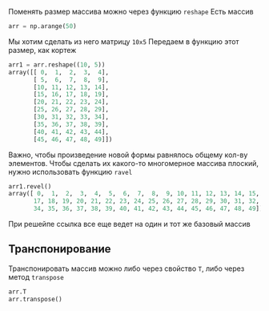 Поменять размер массива можно через функцию `reshape`
Есть массив 
```python
arr = np.arange(50)
```
Мы хотим сделать из него матрицу `10x5`
Передаем в функцию этот размер, как кортеж
```python
arr1 = arr.reshape((10, 5))
array([[ 0,  1,  2,  3,  4],
       [ 5,  6,  7,  8,  9],
       [10, 11, 12, 13, 14],
       [15, 16, 17, 18, 19],
       [20, 21, 22, 23, 24],
       [25, 26, 27, 28, 29],
       [30, 31, 32, 33, 34],
       [35, 36, 37, 38, 39],
       [40, 41, 42, 43, 44],
       [45, 46, 47, 48, 49]])
```
Важно, чтобы произведение новой формы равнялось общему кол-ву элементов. 
Чтобы сделать их какого-то многомерное массива плоский, нужно использовать функцию `ravel`
```python
arr1.revel()
array([ 0,  1,  2,  3,  4,  5,  6,  7,  8,  9, 10, 11, 12, 13, 14, 15, 16,
       17, 18, 19, 20, 21, 22, 23, 24, 25, 26, 27, 28, 29, 30, 31, 32, 33,
       34, 35, 36, 37, 38, 39, 40, 41, 42, 43, 44, 45, 46, 47, 48, 49])
```
При решейпе ссылка все еще ведет на один и тот же базовый массив
## Транспонирование
Транспонировать массив можно либо через свойство `T`, либо через метод `transpose`
```python
arr.T
arr.transpose()
```